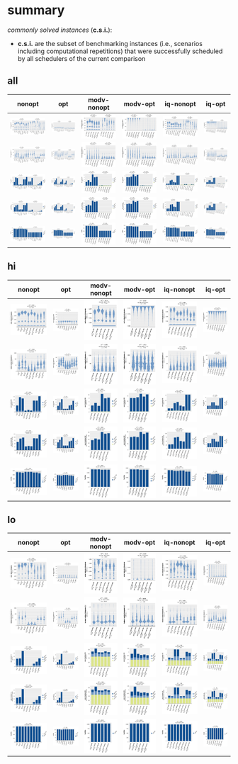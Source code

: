 # summary

*commonly solved instances* (**c.s.i.**):
- **c.s.i.** are the subset of benchmarking instances (i.e., scenarios including computational repetitions) that were successfully scheduled by all schedulers of the current comparison

## all

|nonopt|opt|modv-nonopt|modv-opt|iq-nonopt|iq-opt|
|:---:|:---:|:---:|:---:|:---:|:---:|
|![all](nonopt/summary_all__vhist_lt_1.1x1.1.svg "all")|![all](opt/summary_all__vhist_lt_1.1x1.1.svg "all")|![all](modv-nonopt/summary_all__vhist_lt_1.1x1.1.svg "all")|![all](modv-opt/summary_all__vhist_lt_1.1x1.1.svg "all")|![all](iq-nonopt/summary_all__vhist_lt_1.1x1.1.svg "all")|![all](iq-opt/summary_all__vhist_lt_1.1x1.1.svg "all")|
|![all](nonopt/summary_all__vhist_log_rt_total_1.1x1.1.svg "all")|![all](opt/summary_all__vhist_log_rt_total_1.1x1.1.svg "all")|![all](modv-nonopt/summary_all__vhist_log_rt_total_1.1x1.1.svg "all")|![all](modv-opt/summary_all__vhist_log_rt_total_1.1x1.1.svg "all")|![all](iq-nonopt/summary_all__vhist_log_rt_total_1.1x1.1.svg "all")|![all](iq-opt/summary_all__vhist_log_rt_total_1.1x1.1.svg "all")|
|![all](nonopt/summary_all__bar_rt_sum_stacked_csi_leg-r1_1.1x1.1.svg "all")|![all](opt/summary_all__bar_rt_sum_stacked_csi_leg-r1_1.1x1.1.svg "all")|![all](modv-nonopt/summary_all__bar_rt_sum_stacked_csi_leg-r1_1.1x1.1.svg "all")|![all](modv-opt/summary_all__bar_rt_sum_stacked_csi_leg-r1_1.1x1.1.svg "all")|![all](iq-nonopt/summary_all__bar_rt_sum_stacked_csi_leg-r1_1.1x1.1.svg "all")|![all](iq-opt/summary_all__bar_rt_sum_stacked_csi_leg-r1_1.1x1.1.svg "all")|
|![all](nonopt/summary_all__bar_rt_sum_stacked_all_leg-r1_1.1x1.1.svg "all")|![all](opt/summary_all__bar_rt_sum_stacked_all_leg-r1_1.1x1.1.svg "all")|![all](modv-nonopt/summary_all__bar_rt_sum_stacked_all_leg-r1_1.1x1.1.svg "all")|![all](modv-opt/summary_all__bar_rt_sum_stacked_all_leg-r1_1.1x1.1.svg "all")|![all](iq-nonopt/summary_all__bar_rt_sum_stacked_all_leg-r1_1.1x1.1.svg "all")|![all](iq-opt/summary_all__bar_rt_sum_stacked_all_leg-r1_1.1x1.1.svg "all")|
|![all](nonopt/summary_all__bar_schedab_leg-r1_1.1x1.1.svg "all")|![all](opt/summary_all__bar_schedab_leg-r1_1.1x1.1.svg "all")|![all](modv-nonopt/summary_all__bar_schedab_leg-r1_1.1x1.1.svg "all")|![all](modv-opt/summary_all__bar_schedab_leg-r1_1.1x1.1.svg "all")|![all](iq-nonopt/summary_all__bar_schedab_leg-r1_1.1x1.1.svg "all")|![all](iq-opt/summary_all__bar_schedab_leg-r1_1.1x1.1.svg "all")|

## hi

|nonopt|opt|modv-nonopt|modv-opt|iq-nonopt|iq-opt|
|:---:|:---:|:---:|:---:|:---:|:---:|
|![hi](nonopt/summary_hi__vhist_lt_1.1x1.1.svg "hi")|![hi](opt/summary_hi__vhist_lt_1.1x1.1.svg "hi")|![hi](modv-nonopt/summary_hi__vhist_lt_1.1x1.1.svg "hi")|![hi](modv-opt/summary_hi__vhist_lt_1.1x1.1.svg "hi")|![hi](iq-nonopt/summary_hi__vhist_lt_1.1x1.1.svg "hi")|![hi](iq-opt/summary_hi__vhist_lt_1.1x1.1.svg "hi")|
|![hi](nonopt/summary_hi__vhist_log_rt_total_1.1x1.1.svg "hi")|![hi](opt/summary_hi__vhist_log_rt_total_1.1x1.1.svg "hi")|![hi](modv-nonopt/summary_hi__vhist_log_rt_total_1.1x1.1.svg "hi")|![hi](modv-opt/summary_hi__vhist_log_rt_total_1.1x1.1.svg "hi")|![hi](iq-nonopt/summary_hi__vhist_log_rt_total_1.1x1.1.svg "hi")|![hi](iq-opt/summary_hi__vhist_log_rt_total_1.1x1.1.svg "hi")|
|![hi](nonopt/summary_hi__bar_rt_sum_stacked_csi_leg-r1_1.1x1.1.svg "hi")|![hi](opt/summary_hi__bar_rt_sum_stacked_csi_leg-r1_1.1x1.1.svg "hi")|![hi](modv-nonopt/summary_hi__bar_rt_sum_stacked_csi_leg-r1_1.1x1.1.svg "hi")|![hi](modv-opt/summary_hi__bar_rt_sum_stacked_csi_leg-r1_1.1x1.1.svg "hi")|![hi](iq-nonopt/summary_hi__bar_rt_sum_stacked_csi_leg-r1_1.1x1.1.svg "hi")|![hi](iq-opt/summary_hi__bar_rt_sum_stacked_csi_leg-r1_1.1x1.1.svg "hi")|
|![hi](nonopt/summary_hi__bar_rt_sum_stacked_all_leg-r1_1.1x1.1.svg "hi")|![hi](opt/summary_hi__bar_rt_sum_stacked_all_leg-r1_1.1x1.1.svg "hi")|![hi](modv-nonopt/summary_hi__bar_rt_sum_stacked_all_leg-r1_1.1x1.1.svg "hi")|![hi](modv-opt/summary_hi__bar_rt_sum_stacked_all_leg-r1_1.1x1.1.svg "hi")|![hi](iq-nonopt/summary_hi__bar_rt_sum_stacked_all_leg-r1_1.1x1.1.svg "hi")|![hi](iq-opt/summary_hi__bar_rt_sum_stacked_all_leg-r1_1.1x1.1.svg "hi")|
|![hi](nonopt/summary_hi__bar_schedab_leg-r1_1.1x1.1.svg "hi")|![hi](opt/summary_hi__bar_schedab_leg-r1_1.1x1.1.svg "hi")|![hi](modv-nonopt/summary_hi__bar_schedab_leg-r1_1.1x1.1.svg "hi")|![hi](modv-opt/summary_hi__bar_schedab_leg-r1_1.1x1.1.svg "hi")|![hi](iq-nonopt/summary_hi__bar_schedab_leg-r1_1.1x1.1.svg "hi")|![hi](iq-opt/summary_hi__bar_schedab_leg-r1_1.1x1.1.svg "hi")|

## lo

|nonopt|opt|modv-nonopt|modv-opt|iq-nonopt|iq-opt|
|:---:|:---:|:---:|:---:|:---:|:---:|
|![lo](nonopt/summary_lo__vhist_lt_1.1x1.1.svg "lo")|![lo](opt/summary_lo__vhist_lt_1.1x1.1.svg "lo")|![lo](modv-nonopt/summary_lo__vhist_lt_1.1x1.1.svg "lo")|![lo](modv-opt/summary_lo__vhist_lt_1.1x1.1.svg "lo")|![lo](iq-nonopt/summary_lo__vhist_lt_1.1x1.1.svg "lo")|![lo](iq-opt/summary_lo__vhist_lt_1.1x1.1.svg "lo")|
|![lo](nonopt/summary_lo__vhist_log_rt_total_1.1x1.1.svg "lo")|![lo](opt/summary_lo__vhist_log_rt_total_1.1x1.1.svg "lo")|![lo](modv-nonopt/summary_lo__vhist_log_rt_total_1.1x1.1.svg "lo")|![lo](modv-opt/summary_lo__vhist_log_rt_total_1.1x1.1.svg "lo")|![lo](iq-nonopt/summary_lo__vhist_log_rt_total_1.1x1.1.svg "lo")|![lo](iq-opt/summary_lo__vhist_log_rt_total_1.1x1.1.svg "lo")|
|![lo](nonopt/summary_lo__bar_rt_sum_stacked_csi_leg-r1_1.1x1.1.svg "lo")|![lo](opt/summary_lo__bar_rt_sum_stacked_csi_leg-r1_1.1x1.1.svg "lo")|![lo](modv-nonopt/summary_lo__bar_rt_sum_stacked_csi_leg-r1_1.1x1.1.svg "lo")|![lo](modv-opt/summary_lo__bar_rt_sum_stacked_csi_leg-r1_1.1x1.1.svg "lo")|![lo](iq-nonopt/summary_lo__bar_rt_sum_stacked_csi_leg-r1_1.1x1.1.svg "lo")|![lo](iq-opt/summary_lo__bar_rt_sum_stacked_csi_leg-r1_1.1x1.1.svg "lo")|
|![lo](nonopt/summary_lo__bar_rt_sum_stacked_all_leg-r1_1.1x1.1.svg "lo")|![lo](opt/summary_lo__bar_rt_sum_stacked_all_leg-r1_1.1x1.1.svg "lo")|![lo](modv-nonopt/summary_lo__bar_rt_sum_stacked_all_leg-r1_1.1x1.1.svg "lo")|![lo](modv-opt/summary_lo__bar_rt_sum_stacked_all_leg-r1_1.1x1.1.svg "lo")|![lo](iq-nonopt/summary_lo__bar_rt_sum_stacked_all_leg-r1_1.1x1.1.svg "lo")|![lo](iq-opt/summary_lo__bar_rt_sum_stacked_all_leg-r1_1.1x1.1.svg "lo")|
|![lo](nonopt/summary_lo__bar_schedab_leg-r1_1.1x1.1.svg "lo")|![lo](opt/summary_lo__bar_schedab_leg-r1_1.1x1.1.svg "lo")|![lo](modv-nonopt/summary_lo__bar_schedab_leg-r1_1.1x1.1.svg "lo")|![lo](modv-opt/summary_lo__bar_schedab_leg-r1_1.1x1.1.svg "lo")|![lo](iq-nonopt/summary_lo__bar_schedab_leg-r1_1.1x1.1.svg "lo")|![lo](iq-opt/summary_lo__bar_schedab_leg-r1_1.1x1.1.svg "lo")|

